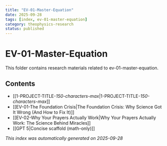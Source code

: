 ```yaml
---
title: "EV-01-Master-Equation"
date: 2025-09-28
tags: [index, ev-01-master-equation]
category: theophysics-research
status: published
---
```


# EV-01-Master-Equation

This folder contains research materials related to ev-01-master-equation.

## Contents

- [[1-PROJECT-TITLE-_150-characters-max_|1-PROJECT-TITLE-_150-characters-max_]]
- [[EV-01-The Foundation Crisis|The Foundation Crisis: Why Science Got It Wrong (And How to Fix It)]]
- [[EV-02-Why Your Prayers Actually Work|Why Your Prayers Actually Work: The Science Behind Miracles]]
- [[GPT 5|Concise scaffold (math-only)]]

*This index was automatically generated on 2025-09-28*